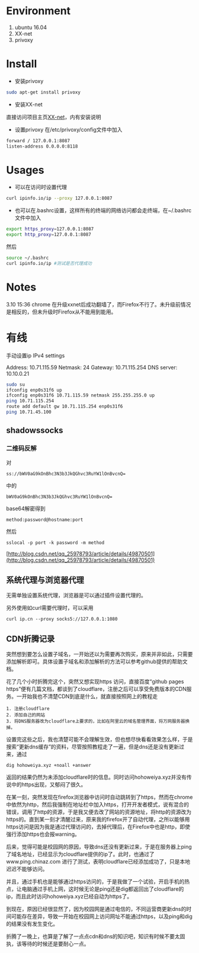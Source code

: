 # Environment
1. ubuntu 16.04
2. XX-net
3. privoxy

# Install

- 安装privoxy

```bash
sudo apt-get install privoxy
```

- 安装XX-net

直接访问项目主页[XX-net](https://github.com/XX-net/XX-Net)，内有安装说明

- 设置privoxy
在/etc/privoxy/config文件中加入

```bash
forward / 127.0.0.1:8087
listen-address 0.0.0.0:8118
```

# Usages

- 可以在访问时设置代理

```bash
curl ipinfo.io/ip --proxy 127.0.0.1:8087
```

- 也可以在.bashrc设置，这样所有的终端的网络访问都会走终端，在~/.bashrc文件中加入

```bash
export https_proxy=127.0.0.1:8087
export http_proxy=127.0.0.1:8087
```

然后

```bash
source ~/.bashrc
curl ipinfo.io/ip #测试是否代理成功
```

# Notes

3.10 15:36 chrome 在升级xxnet后成功翻墙了，而Firefox不行了。未升级前情况是相反的，但未升级时Firefox从不能用到能用。

# 有线

手动设置ip
IPv4 settings

Address: 10.71.115.59
Netmask: 24
Gateway: 10.71.115.254
DNS server: 10.10.0.21

```bash
sudo su
ifconfig enp0s31f6 up
ifconfig enp0s31f6 10.71.115.59 netmask 255.255.255.0 up
ping 10.71.115.254
route add default gw 10.71.115.254 enp0s31f6
ping 10.71.45.100
```

## shadowssocks
### 二维码反解
对
```
ss://bWV0aG9kOnBhc3N3b3JkQGhvc3RuYW1lOnBvcnQ=
```

中的
```
bWV0aG9kOnBhc3N3b3JkQGhvc3RuYW1lOnBvcnQ=
```

base64解密得到

```
method:password@hostname:port
```


然后
```
sslocal -p port -k password -m method
```

[http://blog.csdn.net/qq_25978793/article/details/49870501](http://blog.csdn.net/qq_25978793/article/details/49870501)



## 系统代理与浏览器代理
无需单独设置系统代理，浏览器是可以通过插件设置代理的。

另外使用如curl需要代理时，可以采用
```
curl ip.cn --proxy socks5://127.0.0.1:1080
```


## CDN折腾记录

突然想到要怎么设置子域名，一开始还以为需要再次购买，原来并非如此，只需要添加解析即可。具体设置子域名和添加解析的方法可以参考github提供的帮助文档。

花了几个小时折腾完这个，突然又想实现https 访问，直接百度“github pages https”便有几篇文档，都谈到了cloudflare，注册之后可以享受免费版本的CDN服务。一开始我也不清楚CDN到底是什么，就直接按照网上的教程走

```
1. 注册cloudflare
2. 添加自己的网站
3. 将DNS服务器改为cloudflare上要求的，比如在阿里云的域名管理界面，将万网服务器换掉。
```

设置完这些之后，我也清楚可能不会理解生效，但也想尽快看看效果怎么样，于是搜索“更新dns缓存”的资料，尽管按照教程走了一遍，但是dns还是没有更新过来，通过
```
dig hohoweiya.xyz +noall +answer
```
返回的结果仍然为未添加cloudflare时的信息。同时访问hohoweiya.xyz并没有传说中的https出现，又郁闷了很久。

在某一刻，突然发现在firefox浏览器中访问时自动跳转到了https，然而在chrome中依然为http，然后我强制在地址栏中加入https，打开开发者模式，说有混合的错误，调用了http的资源，于是我又便去改了网站的资源地址，将http的资源改为https的。直到某一刻才清醒过来，原来我的firefox开了自动代理，之所以能够用https访问是因为我是通过代理访问的，去掉代理后，在Firefox中也是http，即使强行添加https也会报warning。

后来，觉得可能是校园网的原因，导致dns还没有更新过来，于是在服务器上ping了域名地址，已经显示为cloudflare提供的ip了。此时，也通过了www.ping.chinaz.com 进行了测试，表明cloudflare已经添加成功了，只是本地迟迟不能够访问。

并且，通过手机也是能够通过https访问的，于是我做了一个试验，开启手机的热点，让电脑通过手机上网，这时候无论是ping还是dig都返回出了cloudflare的ip，而且此时访问hohoweiya.xyz已经自动为https了。

到现在，原因已经很显然了，因为校园网是通过电信的，不同运营商更新dns的时间可能存在差异，导致一开始在校园网上访问网址不能通过https，以及ping和dig的结果没有发生变化。

折腾了一晚上，也算是了解了一点点cdn和dns的知识吧，知识有时候不要太固执，该等待的时候还是要耐心一点。
